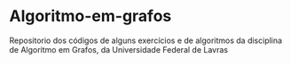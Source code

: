 # Algoritmo-em-grafos
Repositorio dos códigos de alguns exercícios e de algoritmos da disciplina de Algoritmo em Grafos, da Universidade Federal de Lavras
